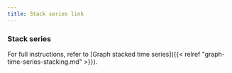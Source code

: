 ```yaml
---
title: Stack series link
---
```


### Stack series

For full instructions, refer to [Graph stacked time series]({{< relref "graph-time-series-stacking.md" >}}).